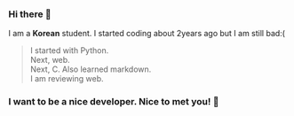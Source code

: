 ### Hi there 👋
I am a **Korean** student. I started coding about 2years ago but I am still bad:(
> I started with Python. <br />
> Next, web. <br />
> Next, C. Also learned markdown. <br />
> I am reviewing web.


### I want to be a nice developer. Nice to met you! 👋
